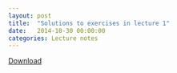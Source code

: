 ```yaml
---
layout: post
title:  "Solutions to exercises in lecture 1"
date:   2014-10-30 00:00:00
categories: Lecture notes
---
```


[Download](http://nbviewer.ipython.org/url/raw.githubusercontent.com/ggorman/Introduction-to-programming-for-geoscientists/master/notebook/Lecture-2-Introduction-to-programming-for-geoscientists-Solutions.ipynb)


